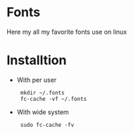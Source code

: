 # Fonts
Here my all my favorite fonts use on linux 

# Installtion

*  With per user

        mkdir ~/.fonts
        fc-cache -vf ~/.fonts
        
*  With wide system

        sudo fc-cache -fv
